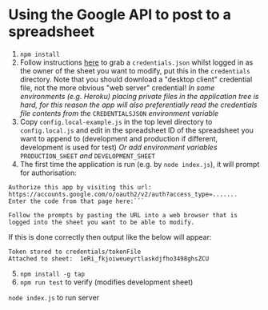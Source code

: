 # Using the Google API to post to a spreadsheet

1. ```npm install```
2. Follow instructions [here][a7a2d4a8] to grab a ```credentials.json``` whilst logged in as the owner of the sheet you want to modify, put this in the ```credentials``` directory. Note that you should download a "desktop client" credential file, not the more obvious "web server" credential!
*In some environments (e.g. Heroku) placing private files in the application tree is hard, for this reason the app will also preferentially read the credentials file contents from the* ```CREDENTIALSJSON``` *environment variable*
3. Copy ```config.local-example.js``` in the top level directory to ```config.local.js``` and edit in the spreadsheet ID of the spreadsheet you want to append to (development and production if different, development is used for test)
*Or add environment variables* ```PRODUCTION_SHEET``` *and* ```DEVELOPMENT_SHEET```
4. The first time the application is run (e.g. by ```node index.js```), it will prompt for authorisation:
```
Authorize this app by visiting this url: https://accounts.google.com/o/oauth2/v2/auth?access_type=.......
Enter the code from that page here:```

Follow the prompts by pasting the URL into a web browser that is logged into the sheet you want to be able to modify.
```

If this is done correctly then output like the below will appear:

```
Token stored to credentials/tokenFile
Attached to sheet:  1eRi_fkjoiweueyrtlaskdjfho3498ghsZCU
```

5. ```npm install -g tap```
6. ```npm run test``` to verify (modifies development sheet)

  [a7a2d4a8]: https://developers.google.com/sheets/api/quickstart/nodejs "Credentials file"

```node index.js``` to run server
